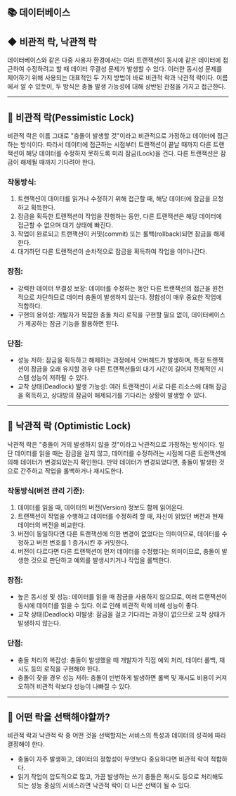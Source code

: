 ## 📚 데이터베이스
##  ◆ 비관적 락, 낙관적 락
데이터베이스와 같은 다중 사용자 환경에서는 여러 트랜잭션이 동시에 같은 데이터에 접근하여 수정하려고 할 때 데이터 무결성
문제가 발생할 수 있다. 이러한 동시성 문제를 제어하기 위해 사용되는 대표적인 두 가지 방법이 바로 비관적 락과 낙관적 락이다.
이름에서 알 수 있듯이, 두 방식은 충돌 발생 가능성에 대해 상반된 관점을 가지고 접근한다.

---

## 📌 비관적 락(Pessimistic Lock)
비관적 락은 이름 그대로 "충돌이 발생할 것"이라고 비관적으로 가정하고 데이터에 접근하는 방식이다.
따라서 데이터에 접근하는 시점부터 트랜잭션이 끝날 때까지 다른 트랜잭션이 해당 데이터를 수정하지 못하도록 
미리 잠금(Lock)을 건다. 다른 트랜잭션은 잠금이 해제될 때까지 기다려야 한다.

### 작동방식:
1. 트랜잭션이 데이터를 읽거나 수정하기 위해 접근할 때, 해당 데이터에 잠금을 요청하고 획득한다.
2. 잠금을 획득한 트랜잭션이 작업을 진행하는 동안, 다른 트랜잭션은 해당 데이터에 접근할 수 없으며 대기 상태에 빠진다.
3. 작업이 완료되고 트랜잭션이 커밋(commit) 또는 롤백(rollback)되면 잠금을 해제한다.
4. 대기하던 다른 트랜잭션이 순차적으로 잠금을 획득하여 작업을 이어나간다.

### 장점:
- 강력한 데이터 무결성 보장: 데이터를 수정하는 동안 다른 트랜잭션의 접근을 원천적으로 차단하므로 데이터 충돌이 발생하지 않는다.
정합성이 매우 중요한 작업에 적합하다.
- 구현의 용이성: 개발자가 복잡한 충돌 처리 로직을 구현할 필요 없이, 데이터베이스가 제공하는 잠금 기능을 활용하면 된다.

### 단점:
- 성능 저하: 잠금을 획득하고 해제하는 과정에서 오버헤드가 발생하며, 특정 트랜잭션이 잠금을 오래 유지할 경우 다른 트랜잭션들의
대기 시간이 길어져 전체적인 시스템 성능이 저하될 수 있다.
- 교착 상태(Deadlock) 발생 가능성: 여러 트랜잭션이 서로 다른 리소스에 대해 잠금을 획득하고, 상대방의 잠금이 해제되기를 
기다리는 상황이 발생할 수 있다.

---

## 📌 낙관적 락 (Optimistic Lock)
낙관적 락은 "충돌이 거의 발생하지 않을 것"이라고 낙관적으로 가정하는 방식이다. 일단 데이터를 읽을 때는 잠금을 걸지 않고,
데이터를 수정하려는 시점에 다른 트랜잭션에 의해 데이터가 변경되었는지 확인한다. 만약 데이터가 변경되었다면, 충돌이 발생한 
것으로 간주하고 작업을 롤백하거나 재시도한다.

### 작동방식(버전 관리 기준):
1. 데이터를 읽을 때, 데이터의 버전(Version) 정보도 함께 읽어온다.
2. 트랜잭션이 작업을 수행하고 데이터를 수정하려 할 때, 자신이 읽었던 버전과 현재 데이터의 버전을 비교한다.
3. 버전이 동일하다면 다른 트랜잭션에 의한 변경이 없었다는 의미이므로, 데이터를 수정하고 버전 번호를 1 증가시킨 후 커밋한다.
4. 버전이 다르다면 다른 트랜잭션이 먼저 데이터를 수정했다는 의미이므로, 충돌이 발생한 것으로 판단하고 예외를 발생시키거나
작업을 롤백한다.

### 장점:
- 높은 동시성 및 성능: 데이터를 읽을 때 잠금을 사용하지 않으므로, 여러 트랜잭션이 동시에 데이터를 읽을 수 있다. 이로 인해 
비관적 락에 비해 성능이 좋다.
- 교착 상태(Deadlock) 미발생: 잠금을 걸고 기다리는 과정이 없으므로 교착 상태가 발생하지 않는다.

### 단점:
- 충돌 처리의 복잡성: 충돌이 발생했을 때 개발자가 직접 예외 처리, 데이터 롤백, 재시도 등의 로직을 구현해야 한다.
- 충돌이 잦을 경우 성능 저하: 충돌이 빈번하게 발생하면 롤백 및 재시도 비용이 커져 오히려 비관적 락보다 성능이 나빠질 수 있다.

---

## 📌 어떤 락을 선택해야할까?
비관적 락과 낙관적 락 중 어떤 것을 선택할지는 서비스의 특성과 데이터의 성격에 따라 결정해야 한다.
- 충돌이 자주 발생하고, 데이터의 정합성이 무엇보다 중요하다면 비관적 락이 적합하다.
- 읽기 작업이 압도적으로 많고, 가끔 발생하는 쓰기 충돌은 재시도 등으로 처리해도 되는 성능 중심의 서비스라면 낙관적 락이 
더 나은 선택이 될 수 있다.


 


